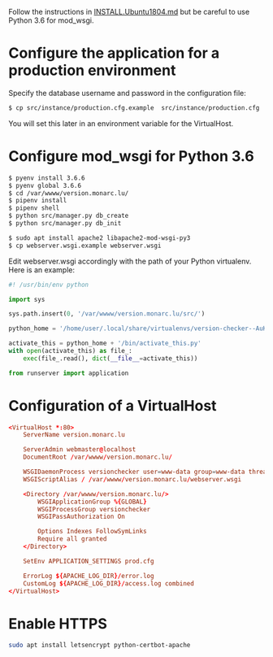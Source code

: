 
Follow the instructions in [INSTALL.Ubuntu1804.md](INSTALL.Ubuntu1804.md)
but be careful to use Python 3.6 for mod_wsgi.


# Configure the application for a production environment

Specify the database username and password in the configuration file:

```bash
$ cp src/instance/production.cfg.example  src/instance/production.cfg
```

You will set this later in an environment variable for the VirtualHost.


# Configure mod_wsgi for Python 3.6

```bash
$ pyenv install 3.6.6
$ pyenv global 3.6.6
$ cd /var/wwww/version.monarc.lu/
$ pipenv install
$ pipenv shell
$ python src/manager.py db_create
$ python src/manager.py db_init
```

```bash
$ sudo apt install apache2 libapache2-mod-wsgi-py3
$ cp webserver.wsgi.example webserver.wsgi
```

Edit webserver.wsgi accordingly with the path of your Python virtualenv. Here
is an example:

```python
#! /usr/bin/env python

import sys

sys.path.insert(0, '/var/wwww/version.monarc.lu/src/')

python_home = '/home/user/.local/share/virtualenvs/version-checker--AuKpeUm'

activate_this = python_home + '/bin/activate_this.py'
with open(activate_this) as file_:
    exec(file_.read(), dict(__file__=activate_this))

from runserver import application
```


# Configuration of a VirtualHost

```conf
<VirtualHost *:80>
    ServerName version.monarc.lu

    ServerAdmin webmaster@localhost
    DocumentRoot /var/wwww/version.monarc.lu/

    WSGIDaemonProcess versionchecker user=www-data group=www-data threads=5 python-home=/home/user/.local/share/virtualenvs/version-checker--AuKpeUm/
    WSGIScriptAlias / /var/wwww/version.monarc.lu/webserver.wsgi

    <Directory /var/wwww/version.monarc.lu/>
        WSGIApplicationGroup %{GLOBAL}
        WSGIProcessGroup versionchecker
        WSGIPassAuthorization On

        Options Indexes FollowSymLinks
        Require all granted
    </Directory>

    SetEnv APPLICATION_SETTINGS prod.cfg

    ErrorLog ${APACHE_LOG_DIR}/error.log
    CustomLog ${APACHE_LOG_DIR}/access.log combined
</VirtualHost>
```


# Enable HTTPS

```bash
sudo apt install letsencrypt python-certbot-apache
```
